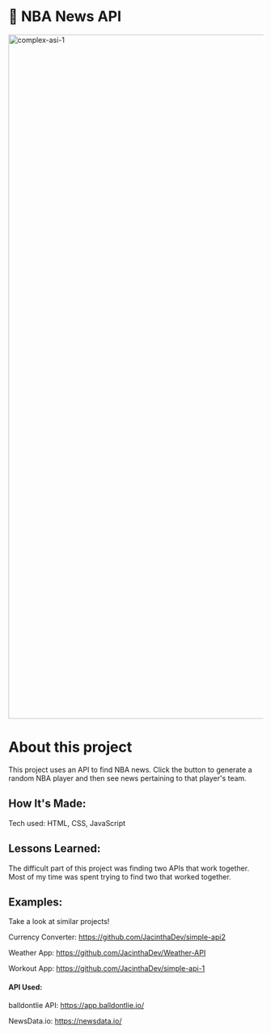 # 🏀 NBA News API

<img width="1353" alt="complex-asi-1" src="https://github.com/JacinthaDev/complex-api1/assets/129231721/9d83f58a-2b31-436a-8771-6ae09fc6e5df">


# About this project
This project uses an API to find NBA news. Click the button to generate a random NBA player and then see news pertaining to that player's team.

## How It's Made:
Tech used: HTML, CSS, JavaScript


## Lessons Learned:
The difficult part of this project was finding two APIs that work together. Most of my time was spent trying to find two that worked together. 

## Examples:
Take a look at similar projects!

Currency Converter: https://github.com/JacinthaDev/simple-api2

Weather App: https://github.com/JacinthaDev/Weather-API

Workout App: https://github.com/JacinthaDev/simple-api-1

#### API Used:

balldontlie API: https://app.balldontlie.io/

NewsData.io: https://newsdata.io/
